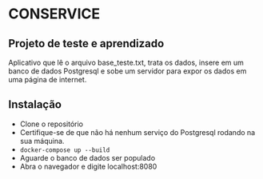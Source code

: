 # CONSERVICE
## Projeto de teste e aprendizado

Aplicativo que lê o arquivo base_teste.txt, trata os dados, insere em um banco de dados Postgresql e sobe um servidor para expor os dados em uma página de internet.

## Instalação

- Clone o repositório
- Certifique-se de que não há nenhum serviço do Postgresql rodando na sua máquina.
- `docker-compose up --build`
- Aguarde o banco de dados ser populado
- Abra o navegador e digite localhost:8080
